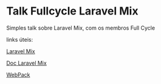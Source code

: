 # Talk Fullcycle Laravel Mix

Simples talk sobre Laravel Mix,  com os membros Full Cycle

links úteis:

[Laravel Mix](https://laravel-mix.com/)

[Doc Laravel Mix](https://laravel-mix.com/docs/6.0/what-is-mix)

[WebPack](https://webpack.js.org/)
